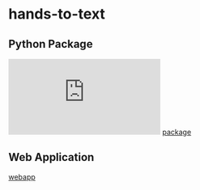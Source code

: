 # hands-to-text

## Python Package

![img](https://github.com/sqoshi/hands-to-text/blob/master/package/README.md)
[package](package/README.md)

## Web Application

[webapp](https://github.com/sqoshi/hands-to-text/blob/master/webapp/README.md)
